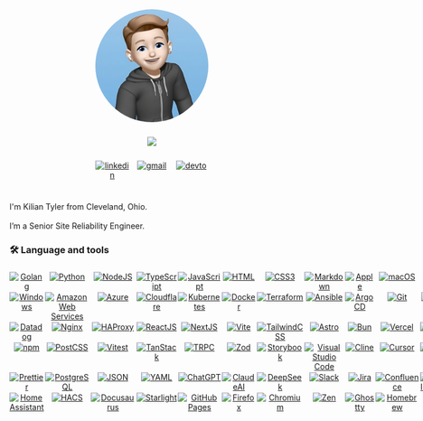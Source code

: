 <!-- markdownlint-disable -->

<div align="center">
  <img height="200" style="border-radius: 50%;" src="https://raw.githubusercontent.com/kiliantyler/kiliantyler/main/docs/assets/MeMoji.png" />
</div>

###

<div align="center">
  <img height="50" src="https://readme-typing-svg.demolab.com?font=Fira+Code&duration=3000&pause=700&center=true&vCenter=true&width=300&height=30&lines=DevOps+Engineer;Dotfiles+Enthusiast;YAML+Janitor;Automation+Expert;Infrastructure+Operator;Pipeline+Optimizer;Cloud+Architect;CI%2FCD+Advocate;Dog+Owner;Cat+Owner" />
</div>

###

<div align="center" style="display: grid; grid-template-columns: repeat(3, 1fr); gap: 10px; max-width: 200px; margin: 0 auto;">
  <a href="https://www.linkedin.com/in/kilian-tyler/" target="_blank">
    <img src="https://skills.syvixor.com/api/icons?i=linkedin" alt="linkedin" /></a>
  <a href="mailto:github@ktyler.me" target="_blank">
    <img src="https://skills.syvixor.com/api/icons?i=gmail" alt="gmail" /></a>
  <a href="https://dev.to/kiliantyler" target="_blank">
    <img src="https://skills.syvixor.com/api/icons?i=devto" alt="devto" /></a>
</div>

###

<h1 align="center"></h1>

###

<p align="left">
I'm Kilian Tyler from Cleveland, Ohio.
<br />
<br />
I’m a Senior Site Reliability Engineer.
</p>

###

<h3 align="left">🛠 Language and tools</h3>

###

<div align="center" style="display: grid; grid-template-columns: repeat(15, 1fr); gap: 2px; margin: 0 auto;">
<!-- Programming Languages -->
  <a href="https://go.dev">
    <img src="https://skills.syvixor.com/api/icons?i=golang" alt="Golang" /></a>
  <a href="https://python.org">
    <img src="https://skills.syvixor.com/api/icons?i=python" alt="Python" /></a>
  <a href="https://nodejs.org">
    <img src="https://skills.syvixor.com/api/icons?i=nodejs" alt="NodeJS" /></a>
  <a href="https://www.typescriptlang.org">
    <img src="https://skills.syvixor.com/api/icons?i=typescript" alt="TypeScript" /></a>
  <a href="https://developer.mozilla.org/en-US/docs/Web/JavaScript">
    <img src="https://skills.syvixor.com/api/icons?i=javascript" alt="JavaScript" /></a>
  <a href="https://developer.mozilla.org/en-US/docs/Web/HTML">
    <img src="https://skills.syvixor.com/api/icons?i=html" alt="HTML" /></a>
  <a href="https://developer.mozilla.org/en-US/docs/Web/CSS">
    <img src="https://skills.syvixor.com/api/icons?i=css3" alt="CSS3" /></a>
  <a href="https://www.markdownguide.org">
    <img src="https://skills.syvixor.com/api/icons?i=markdown" alt="Markdown" /></a>
<!-- Operating Systems & Platforms -->
  <a href="https://apple.com">
    <img src="https://skills.syvixor.com/api/icons?i=apple" alt="Apple" /></a>
  <a href="https://www.apple.com/macos">
    <img src="https://skills.syvixor.com/api/icons?i=macos" alt="macOS" /></a>
  <a href="https://www.linux.org">
    <img src="https://skills.syvixor.com/api/icons?i=linux" alt="Linux" /></a>
  <a href="https://ubuntu.com">
    <img src="https://skills.syvixor.com/api/icons?i=ubuntu" alt="Ubuntu" /></a>
  <a href="https://archlinux.org">
    <img src="https://skills.syvixor.com/api/icons?i=archlinux" alt="Arch Linux" /></a>
  <a href="https://www.debian.org">
    <img src="https://skills.syvixor.com/api/icons?i=debian" alt="Debian" /></a>
  <a href="https://alpinelinux.org">
    <img src="https://skills.syvixor.com/api/icons?i=alpinelinux" alt="Alpine Linux" /></a>
  <a href="https://www.microsoft.com/windows">
    <img src="https://skills.syvixor.com/api/icons?i=windows" alt="Windows" /></a>
<!-- Cloud & Infrastructure -->
  <a href="https://aws.amazon.com">
    <img src="https://skills.syvixor.com/api/icons?i=aws" alt="Amazon Web Services" /></a>
  <a href="https://azure.microsoft.com">
    <img src="https://skills.syvixor.com/api/icons?i=azure" alt="Azure" /></a>
  <a href="https://cloudflare.com">
    <img src="https://skills.syvixor.com/api/icons?i=cloudflare" alt="Cloudflare" /></a>
<!-- DevOps & CI/CD -->
  <a href="https://kubernetes.io">
    <img src="https://skills.syvixor.com/api/icons?i=kubernetes" alt="Kubernetes" /></a>
  <a href="https://docker.io">
    <img src="https://skills.syvixor.com/api/icons?i=docker" alt="Docker" /></a>
  <a href="https://www.terraform.io">
    <img src="https://skills.syvixor.com/api/icons?i=terraform" alt="Terraform" /></a>
  <a href="https://www.ansible.com">
    <img src="https://skills.syvixor.com/api/icons?i=ansible" alt="Ansible" /></a>
  <a href="https://argoproj.github.io/cd">
    <img src="https://skills.syvixor.com/api/icons?i=argocd" alt="ArgoCD" /></a>
  <a href="https://git-scm.com">
    <img src="https://skills.syvixor.com/api/icons?i=git" alt="Git" /></a>
  <a href="https://github.com">
    <img src="https://skills.syvixor.com/api/icons?i=github" alt="Github" /></a>
  <a href="https://docs.github.com/en/actions">
    <img src="https://skills.syvixor.com/api/icons?i=githubactions" alt="Github Actions" /></a>
  <a href="https://jenkins-ci.org">
    <img src="https://skills.syvixor.com/api/icons?i=jenkins" alt="Jenkins" /></a>
  <a href="https://www.prometheus.io">
    <img src="https://skills.syvixor.com/api/icons?i=prometheus" alt="Prometheus" /></a>
  <a href="https://grafana.com">
    <img src="https://skills.syvixor.com/api/icons?i=grafana" alt="Grafana" /></a>
  <a href="https://www.datadoghq.com">
    <img src="https://skills.syvixor.com/api/icons?i=datadog" alt="Datadog" /></a>
  <a href="https://www.f5.com/products/nginx">
    <img src="https://skills.syvixor.com/api/icons?i=nginx" alt="Nginx" /></a>
  <a href="https://www.haproxy.org">
    <img src="https://skills.syvixor.com/api/icons?i=haproxy" alt="HAProxy" /></a>
<!-- Web Development -->
  <a href="https://react.dev">
    <img src="https://skills.syvixor.com/api/icons?i=reactjs" alt="ReactJS" /></a>
  <a href="https://nextjs.org">
    <img src="https://skills.syvixor.com/api/icons?i=nextjs" alt="NextJS" /></a>
  <a href="https://vitejs.dev">
    <img src="https://skills.syvixor.com/api/icons?i=vite" alt="Vite" /></a>
  <a href="https://tailwindcss.com">
    <img src="https://skills.syvixor.com/api/icons?i=tailwindcss" alt="TailwindCSS" /></a>
  <a href="https://astro.build">
    <img src="https://skills.syvixor.com/api/icons?i=astro" alt="Astro" /></a>
  <a href="https://bun.sh">
    <img src="https://skills.syvixor.com/api/icons?i=bun" alt="Bun" /></a>
  <a href="https://vercel.com">
    <img src="https://skills.syvixor.com/api/icons?i=vercel" alt="Vercel" /></a>
  <a href="https://ui.shadcn.com">
    <img src="https://skills.syvixor.com/api/icons?i=shadcnui" alt="ShadcnUI" /></a>
  <a href="https://baseweb.design">
    <img src="https://skills.syvixor.com/api/icons?i=baseui" alt="BaseUI" /></a>
  <a href="https://posthog.com">
    <img src="https://skills.syvixor.com/api/icons?i=posthog" alt="PostHog" /></a>
  <a href="https://clerk.com">
    <img src="https://skills.syvixor.com/api/icons?i=clerk" alt="Clerk" /></a>
  <a href="https://resend.com">
    <img src="https://skills.syvixor.com/api/icons?i=resend" alt="Resend" /></a>
  <a href="https://www.npmjs.com">
    <img src="https://skills.syvixor.com/api/icons?i=npm" alt="npm" /></a>
  <a href="https://postcss.org">
    <img src="https://skills.syvixor.com/api/icons?i=postcss" alt="PostCSS" /></a>
  <a href="https://vitest.dev">
    <img src="https://skills.syvixor.com/api/icons?i=vitest" alt="Vitest" /></a>
  <a href="https://tanstack.com">
    <img src="https://skills.syvixor.com/api/icons?i=tanstack" alt="TanStack" /></a>
  <a href="https://trpc.io">
    <img src="https://skills.syvixor.com/api/icons?i=trpc" alt="TRPC" /></a>
  <a href="https://zod.dev">
    <img src="https://skills.syvixor.com/api/icons?i=zod" alt="Zod" /></a>
  <a href="https://storybook.js.org">
    <img src="https://skills.syvixor.com/api/icons?i=storybook" alt="Storybook" /></a>
<!-- Development Tools -->
  <a href="https://code.visualstudio.com">
    <img src="https://skills.syvixor.com/api/icons?i=visualstudiocode" alt="Visual Studio Code" /></a>
  <a href="https://cline.sh">
    <img src="https://skills.syvixor.com/api/icons?i=cline" alt="Cline" /></a>
  <a href="https://cursor.sh">
    <img src="https://skills.syvixor.com/api/icons?i=cursor" alt="Cursor" /></a>
  <a href="https://obsidian.md">
    <img src="https://skills.syvixor.com/api/icons?i=obsidian" alt="Obsidian" /></a>
  <a href="https://www.gitkraken.com">
    <img src="https://skills.syvixor.com/api/icons?i=gitkraken" alt="GitKraken" /></a>
  <a href="https://cmake.org">
    <img src="https://skills.syvixor.com/api/icons?i=cmake" alt="CMake" /></a>
  <a href="https://eslint.org">
    <img src="https://skills.syvixor.com/api/icons?i=eslint" alt="ESLint" /></a>
  <a href="https://biomejs.dev">
    <img src="https://skills.syvixor.com/api/icons?i=biome" alt="Biome" /></a>
  <a href="https://prettier.io">
    <img src="https://skills.syvixor.com/api/icons?i=prettier" alt="Prettier" /></a>
<!-- Databases & Data -->
  <a href="https://www.postgresql.org">
    <img src="https://skills.syvixor.com/api/icons?i=postgresql" alt="PostgreSQL" /></a>
  <a href="https://www.json.org">
    <img src="https://skills.syvixor.com/api/icons?i=json" alt="JSON" /></a>
  <a href="https://yaml.org">
    <img src="https://skills.syvixor.com/api/icons?i=yaml" alt="YAML" /></a>
<!-- AI & Productivity -->
  <a href="https://chat.openai.com">
    <img src="https://skills.syvixor.com/api/icons?i=chatgpt" alt="ChatGPT" /></a>
  <a href="https://claude.ai">
    <img src="https://skills.syvixor.com/api/icons?i=claudeai" alt="ClaudeAI" /></a>
  <a href="https://www.deepseek.com">
    <img src="https://skills.syvixor.com/api/icons?i=deepseek" alt="DeepSeek" /></a>
  <a href="https://slack.com">
    <img src="https://skills.syvixor.com/api/icons?i=slack" alt="Slack" /></a>
  <a href="https://www.atlassian.com/software/jira">
    <img src="https://skills.syvixor.com/api/icons?i=jira" alt="Jira" /></a>
  <a href="https://www.atlassian.com/software/confluence">
    <img src="https://skills.syvixor.com/api/icons?i=confluence" alt="Confluence" /></a>
<!-- Design & Creative -->
  <a href="https://www.adobe.com/products/illustrator.html">
    <img src="https://skills.syvixor.com/api/icons?i=adobeillustrator" alt="Adobe Illustrator" /></a>
  <a href="https://www.adobe.com/products/photoshop.html">
    <img src="https://skills.syvixor.com/api/icons?i=adobephotoshop" alt="Adobe Photoshop" /></a>
  <a href="https://figma.com">
    <img src="https://skills.syvixor.com/api/icons?i=figma" alt="Figma" /></a>
  <a href="https://www.canva.com">
    <img src="https://skills.syvixor.com/api/icons?i=canva" alt="Canva" /></a>
  <a href="https://lucide.dev">
    <img src="https://skills.syvixor.com/api/icons?i=lucide" alt="Lucide" /></a>
<!-- Home Automation & IoT -->
  <a href="https://www.home-assistant.io">
    <img src="https://skills.syvixor.com/api/icons?i=homeassistant" alt="Home Assistant" /></a>
  <a href="https://hacs.xyz">
    <img src="https://skills.syvixor.com/api/icons?i=hacs" alt="HACS" /></a>
<!-- Documentation & Static Sites -->
  <a href="https://docusaurus.io">
    <img src="https://skills.syvixor.com/api/icons?i=docusaurus" alt="Docusaurus" /></a>
  <a href="https://starlight.astro.build">
    <img src="https://skills.syvixor.com/api/icons?i=starlight" alt="Starlight" /></a>
  <a href="https://pages.github.com">
    <img src="https://skills.syvixor.com/api/icons?i=githubpages" alt="GitHub Pages" /></a>
<!-- Browsers -->
  <a href="https://www.mozilla.org/firefox">
    <img src="https://skills.syvixor.com/api/icons?i=firefox" alt="Firefox" /></a>
  <a href="https://www.chromium.org">
    <img src="https://skills.syvixor.com/api/icons?i=chromium" alt="Chromium" /></a>
  <a href="https://zen.engineering">
    <img src="https://skills.syvixor.com/api/icons?i=zen" alt="Zen" /></a>
<!-- Package Managers & Tools -->
  <a href="https://ghostty.dev">
    <img src="https://skills.syvixor.com/api/icons?i=ghostty" alt="Ghostty" /></a>
  <a href="https://brew.sh">
    <img src="https://skills.syvixor.com/api/icons?i=homebrew" alt="Homebrew" /></a>
  <a href="https://www.gnu.org/software/bash">
    <img src="https://skills.syvixor.com/api/icons?i=bash" alt="Bash" /></a>
  <a href="https://docs.microsoft.com/en-us/powershell">
    <img src="https://skills.syvixor.com/api/icons?i=powershell" alt="PowerShell" /></a>
</div>

###

